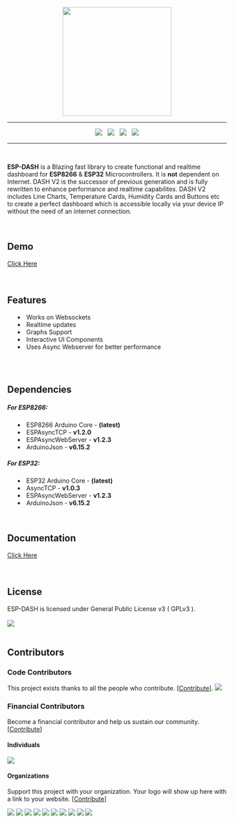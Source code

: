 <p align="center"><img src="https://raw.githubusercontent.com/ayushsharma82/ESP-DASH/master/docs/img/logo-above.svg?sanitize=true" width="250"></p>

<hr/>

<p align="center">
<img src="https://img.shields.io/github/last-commit/ayushsharma82/ESP-DASH.svg?style=for-the-badge" />
&nbsp;
<img src="https://img.shields.io/travis/com/ayushsharma82/ESP-DASH/master?style=for-the-badge" />
&nbsp;
<img src="https://img.shields.io/github/license/ayushsharma82/ESP-DASH.svg?style=for-the-badge" />
&nbsp;
<a href="https://www.buymeacoffee.com/6QGVpSj" target="_blank"><img src="https://img.shields.io/badge/Buy%20me%20a%20coffee-%245-orange?style=for-the-badge&logo=buy-me-a-coffee" /></a>
</p>

<hr/>

<br/>

<p><b>ESP-DASH</b> is a Blazing fast library to create functional and realtime dashboard for <b>ESP8266</b> & <b>ESP32</b> Microcontrollers. It is <b>not</b> dependent on Internet. DASH V2 is the successor of previous generation and is fully rewritten to enhance performance and realtime capabilites. DASH V2 includes Line Charts, Temperature Cards, Humidity Cards and Buttons etc to create a perfect dashboard which is accessible locally via your device IP without the need of an internet connection.</p>

<br/>

<h2>Demo</h2>
<a href="https://ayushsharma82.github.io/ESP-DASH" target="_blank">Click Here</a>

<br/>
<br/>
<br/>

<h2>Features</h2>
<p>
  <ul style="list-style-position: inside;">
      <li>Works on Websockets</li>
      <li>Realtime updates</li>
      <li>Graphs Support</li>
      <li>Interactive UI Components</li>
      <li>Uses Async Webserver for better performance</li>
  </ul>
</p>

<br/>
<br/>

<h2>Dependencies</h2>
<p>
  <h5>For ESP8266:</h5>
  <ul style="list-style-position: inside;">
      <li>ESP8266 Arduino Core - <b>(latest)</b></li>
      <li>ESPAsyncTCP - <b>v1.2.0</b></li>
  	  <li>ESPAsyncWebServer - <b>v1.2.3</b></li>
      <li>ArduinoJson - <b>v6.15.2</b></li>
  </ul>
  
  <h5>For ESP32:</h5>
  <ul style="list-style-position: inside;">
      <li>ESP32 Arduino Core - <b>(latest)</b></li>
      <li>AsyncTCP - <b>v1.0.3</b></li>
  	  <li>ESPAsyncWebServer - <b>v1.2.3</b></li>
      <li>ArduinoJson - <b>v6.15.2</b></li>
  </ul>
</p>

<br/>

<h2>Documentation</h2>
<a href="https://github.com/ayushsharma82/ESP-DASH/wiki/Getting-Started">Click Here</a>

<br/>
<br/>
<br/>


<h2>License</h2>
ESP-DASH is licensed under General Public License v3 ( GPLv3 ).
<br/>
<br/>
<img src="https://img.shields.io/github/license/ayushsharma82/ESP-DASH.svg?style=for-the-badge" />
</div>
<br/>
<br/>

## Contributors

### Code Contributors

This project exists thanks to all the people who contribute. [[Contribute](CONTRIBUTING.md)].
<a href="https://github.com/ayushsharma82/ESP-DASH/graphs/contributors"><img src="https://opencollective.com/espdash/contributors.svg?width=890&button=false" /></a>

### Financial Contributors

Become a financial contributor and help us sustain our community. [[Contribute](https://opencollective.com/espdash/contribute)]

#### Individuals

<a href="https://opencollective.com/espdash"><img src="https://opencollective.com/espdash/individuals.svg?width=890"></a>

#### Organizations

Support this project with your organization. Your logo will show up here with a link to your website. [[Contribute](https://opencollective.com/espdash/contribute)]

<a href="https://opencollective.com/espdash/organization/0/website"><img src="https://opencollective.com/espdash/organization/0/avatar.svg"></a>
<a href="https://opencollective.com/espdash/organization/1/website"><img src="https://opencollective.com/espdash/organization/1/avatar.svg"></a>
<a href="https://opencollective.com/espdash/organization/2/website"><img src="https://opencollective.com/espdash/organization/2/avatar.svg"></a>
<a href="https://opencollective.com/espdash/organization/3/website"><img src="https://opencollective.com/espdash/organization/3/avatar.svg"></a>
<a href="https://opencollective.com/espdash/organization/4/website"><img src="https://opencollective.com/espdash/organization/4/avatar.svg"></a>
<a href="https://opencollective.com/espdash/organization/5/website"><img src="https://opencollective.com/espdash/organization/5/avatar.svg"></a>
<a href="https://opencollective.com/espdash/organization/6/website"><img src="https://opencollective.com/espdash/organization/6/avatar.svg"></a>
<a href="https://opencollective.com/espdash/organization/7/website"><img src="https://opencollective.com/espdash/organization/7/avatar.svg"></a>
<a href="https://opencollective.com/espdash/organization/8/website"><img src="https://opencollective.com/espdash/organization/8/avatar.svg"></a>
<a href="https://opencollective.com/espdash/organization/9/website"><img src="https://opencollective.com/espdash/organization/9/avatar.svg"></a>
